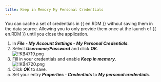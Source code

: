 ```yaml
---
title: Keep in Memory My Personal Credentials
---
```

You can cache a set of credentials in {{ en.RDM }} without saving them in the data source. Allowing you to only provide them once at the launch of {{ en.RDM }} until you close the application.  

1. In ***File - My Account Settings - My Personal Credentials***.
1. Select ***Username/Password*** and click ***OK***.  
![!!KB4719.png](https://webdevolutions.azureedge.net/docs/en/kb/KB4719.png)
1. Fill in your credentials and enable ***Keep in memory***.  
![!!KB4720.png](https://webdevolutions.azureedge.net/docs/en/kb/KB4720.png)
1. Click ***OK*** to save.
1. Set your entry ***Properties - Credentials*** to ***My personal credentials***.

